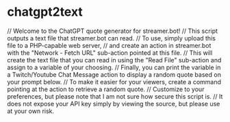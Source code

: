 # chatgpt2text

// Welcome to the ChatGPT quote generator for streamer.bot!
// This script outputs a text file that streamer.bot can read.
// To use, simply upload this file to a PHP-capable web server,
// and create an action in streamer.bot with the "Network - Fetch URL" sub-action pointed at this file.
// This will create the text file that you can read in using the "Read File" sub-action and assign to a variable of your choosing.
// Finally, you can print the variable in a Twitch/Youtube Chat Message action to display a random quote based on your prompt below.
// To make it easier for your viewers, create a command pointing at the action to retrieve a random quote.
// Customize to your preferences, but please note that I am not sure how secure this script is.
// It does not expose your API key simply by viewing the source, but please use at your own risk.
